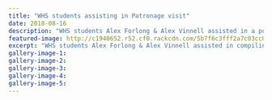 ```yaml
---
title: "WHS students assisting in Patronage visit"
date: 2018-08-16
description: "WHS students Alex Forlong & Alex Vinnell assisted in a power point presentation for the Patronage visit of Dame Patsy Reddy..."
featured-image: http://c1940652.r52.cf0.rackcdn.com/5b7f6c3fff2a7c03cc00031a/Dogs-whs-students-better-340with-governer-gen-at-wanganui.gif
excerpt: "WHS students Alex Forlong & Alex Vinnell assisted in compiling a truly wonderful power point presentation at First Vets for the Patronage visit of Dame Patsy Reddy."
gallery-image-1: 
gallery-image-2: 
gallery-image-3: 
gallery-image-4: 
gallery-image-5: 
---
```


